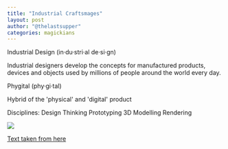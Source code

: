 ```yaml
---
title: "Industrial Craftsmages"
layout: post
author: "@thelastsupper"
categories: magickians
---
```


Industrial Design
(in·du·stri·al de·si·gn)

Industrial designers develop the concepts for manufactured products, devices and objects used by millions of people around the world every day.

<!-- comment -->

Phygital
(phy·gi·tal)

Hybrid of the 'physical' and 'digital' product

<!-- comment -->
Disciplines:
Design Thinking
Prototyping
3D Modelling
Rendering

![](https://sherlock-holm.es/stories/html/pictures/prio-1.png)

[Text taken from here](https://sherlock-holm.es/stories/html/chas.html)